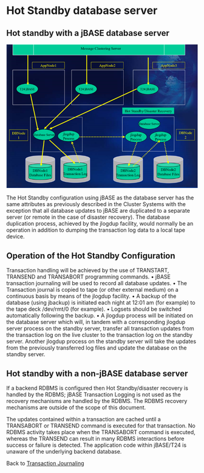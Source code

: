 # Hot Standby database server  

<PageHeader />

## Hot standby with a jBASE database server

![Picture9](./Picture9.png)

The Hot Standby configuration using jBASE as the database server has the same attributes as previously described in the Cluster Systems with the exception that all database updates to jBASE are duplicated to a separate server (or remote in the case of disaster recovery). The database duplication process, achieved by the jlogdup facility, would normally be an operation in addition to dumping the transaction log data to a local tape device.

## Operation of the Hot Standby Configuration  

Transaction handling will be achieved by the use of TRANSTART, TRANSEND and TRANSABORT programming commands.
• jBASE transaction journaling will be used to record all database updates.
• The Transaction journal is copied to tape (or other external medium) on a continuous basis by means of the jlogdup facility.
• A backup of the database (using jbackup) is initiated each night at 12:01 am (for example) to the tape deck /dev/rmt/0 (for example).
• Logsets should be switched automatically following the backup.
• A jlogdup process will be initiated on the database server which will, in tandem with a corresponding jlogdup server process on the standby server, transfer all transaction updates from the transaction log on the live cluster to the transaction log on the standby server.
Another jlogdup process on the standby server will take the updates from the previously transferred log files and update the database on the standby server.

## Hot standby with a non-jBASE database server  

If a backend RDBMS is configured then Hot Standby/disaster recovery is handled by the RDBMS; jBASE Transaction Logging is not used as the recovery mechanisms are handled by the RDBMS. The RDBMS recovery mechanisms are outside of the scope of this document.  

The updates contained within a transaction are cached until a TRANSABORT or TRANSEND command is executed for that transaction. No RDBMS activity takes place when the TRANSABORT command is executed, whereas the TRANSEND can result in many RDBMS interactions before success or failure is detected. The application code within jBASE/T24 is unaware of the underlying backend database.  

Back to [Transaction Journaling](./../README.md)

<PageFooter />
